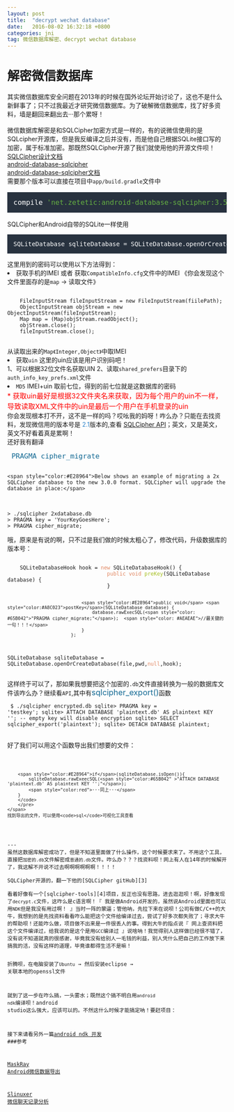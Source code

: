 ```yaml
---
layout: post
title:  "decrypt wechat database"
date:   2016-08-02 16:32:18 +0800
categories: jni
tag: 微信数据库解密、decrypt wechat database
---
```

# 解密微信数据库
<div >
	<span>
	其实微信数据库安全问题在2013年的时候在国外论坛开始讨论了，这也不是什么新鲜事了；只不过我最近才研究微信数据库。为了破解微信数据库，找了好多资料，墙是翻回来翻出去···那个累呀！
	</span>
	<br /><br />
	<span>
		微信数据库解密是和SQLCipher加密方式是一样的，有的说微信使用的是SQLcipher开源库，但是我反编译之后并没有，而是他自己根据SQLite接口写的加密，属于标准加密。那既然SQLCipher开源了我们就使用他的开源文件呗！
		<br />
		<a href="https://www.zetetic.net/sqlcipher/design/">SQLCipher设计文档</a>
		<br />
		<a href="https://github.com/sqlcipher/android-database-sqlcipher/releases">android-database-sqlcipher
		</a>
		<br />
		<a href = "https://www.zetetic.net/sqlcipher/sqlcipher-for-android/">android-database-sqlcipher文档</a>
		<br />
		需要那个版本可以直接在项目中<code>app/build.gradle</code>文件中
		<pre style="background-color: #28323f;display: block;color: white;padding: 14px;font-size:16px;">
<span style="color:#65B042"><span style="color:#fff">compile</span> 'net.zetetic:android-database-sqlcipher:3.5.3@aar'</span>
</pre>
		SQLCipher和Android自带的SQLite一样使用
		<pre style="background-color: #28323f;display: block;color: white;padding: 14px;font-size:14px;">
SQLiteDatabase sqliteDatabase = SQLiteDatabase.openOrCreateDatabase(file,pwd,<span style="color:#E28964">null</span>);</pre>
	这里用到的密码可以使用以下方法得到：<br />
	<li>获取手机的IMEI 或者 获取<code>CompatibleInfo.cfg</code>文件中的IMEI 《你会发现这个文件里面存的是<code>map</code> → 读取文件》</li>
<pre>
<code>
	FileInputStream fileInputStream = new FileInputStream(fiilePath);
	ObjectInputStream objStream = new ObjectInputStream(fileInputStream);
	Map<Integer,Object> map = (Map<Integer,Object>)objStream.readObject();
	objStream.close();
	fileInputStream.close();
	</code>
</pre>
从读取出来的<code>Map《Integer,Object》</code>中取IMEI
<li>获取<code>uin</code> 这里的uin应该是用户识别码吧！</li>
1、可以根据32位文件名获取UIN
2、读取<code>shared_prefers</code>目录下的<code>auth_info_key_prefs.xml</code>文件

<li><code>MD5</code> IMEI+uin 取前七位，得到的前七位就是这数据库的密码</li>
<span style="color:red;font-size:16px;">* 获取uin最好是根据32文件夹名来获取，因为每个用户的uin不一样，导致读取XML文件中的uin是最后一个用户在手机登录的uin</span>
	<br />
	你会发现根本打不开，这不是一样的吗？哎吆我的妈呀！咋么办？只能在去找资料，发现微信用的版本号是
	<span style="color: #3387CC">2.1</span>版本的,查看
	<a href="https://www.zetetic.net/sqlcipher/sqlcipher-api/">SQLCipher API</a>；英文，又是英文，英文不好看着真是累啊！
	<br />
	还好我有翻译
	<pre ><span style="font-size:16px;color:#146A94"> PRAGMA cipher_migrate</span>
	
	<span style="color:#E28964">Below shows an example of migrating a 2x SQLCipher database to the new 3.0.0 format. SQLCipher will upgrade the database in place:</span>
<code >
> ./sqlcipher 2xdatabase.db
> PRAGMA key = 'YourKeyGoesHere';
> PRAGMA cipher_migrate;
</code></pre>
	哦，原来是有说的啊，只不过是我们做的时候太粗心了，修改代码，升级数据库的版本号：
	<pre><code>
	SQLiteDatabaseHook hook = <span style="color:#E28964">new</span> SQLiteDatabaseHook() {
                                <span style="color:#E28964">public void</span> <span style="color:#A8C023">preKey</span>(SQLiteDatabase database) {
                                }

                                <span style="color:#E28964">public void</span> <span style="color:#A8C023">postKey</span>(SQLiteDatabase database) {
                                    database.rawExecSQL(<span style="color: #65B042">"PRAGMA cipher_migrate;"</span>);  <span style="color: #AEAEAE">//最关键的一句！！！</span>
                                }
                            };
SQLiteDatabase sqliteDatabase = SQLiteDatabase.openOrCreateDatabase(file,pwd,<span style="color:#E28964">null</span>,hook);</code></pre>
		这样终于可以了，那如果我想要把这个加密的<code>.db</code>文件直接转换为一般的数据库文件该咋么办？继续看<code>API</code>,其中有<span style="font-size:18px;color:#146A94">sqlcipher_export()</span>函数
		<pre ><code>
$ ./sqlcipher encrypted.db
sqlite> PRAGMA key = 'testkey';
sqlite> ATTACH DATABASE 'plaintext.db' AS plaintext KEY '';  -- empty key will disable encryption
sqlite> SELECT sqlcipher_export('plaintext');
sqlite> DETACH DATABASE plaintext;
</code>
		</pre>
		好了我们可以用这个函数导出我们想要的文件：
		<pre  ><code>

		<span style="color:#E28964">if</span>(sqliteDatabase.isOpen()){
			sqliteDatabase.rawExeecSQL(<span style="color:#65B042" >"ATTACH DATABASE 'plaintext.db' AS plaintext KEY '';"</span>);
			<span style="color:red">···同上···</span>
		}
		</code>
		</pre>
	</span>
	找到导出的文件，可以使用<code>sql</code>可视化工具查看
</div>
---
虽然这数据库解密成功了，但是不知道里面做了什么操作，这个时候要求来了。不用这个工具，直接把<code>加密的.db</code>文件解密成<code>普通的.db</code>文件。咋么办？？？找资料呗！网上有人在14年的时候解开了，我这解不开说不过去啊啊啊啊啊啊！！！！<br />
SQLCipher开源的，翻一下他的[SQLCipher gitHub][3] <br />
看着好像有一个[sqlcipher-tools][4]项目，反正也没有思路，进去逛逛呗！啊，好像发现了<code>decrypt.c</code>文件，这咋么是c语言啊！『 我是做Android开发的，虽然说Android里面也可以用<code>NDK</code>但是我没有用过啊！ 』当时一阵的蒙逼；管他呐，先拉下来在说呗！公司有做C/C++的大牛，我想到的是先找资料看看咋么能把这个文件给编译过去，尝试了好多次都失败了；寻求大牛的帮助呗！还能咋么做，项目做不出来是一件很丢人的事。得到大牛的指点说『 网上查资料把这个文件编译过，给我说的是这个是用<code>GCC</code>编译过 』说啥呐！我觉得别人这样做已经很不错了，没有说不知道就真的很感谢，毕竟我没有给别人一毛钱的利益，别人凭什么把自己的工作放下来搞我的活，没有这样的道理，毕竟谁都得生活不是嘛！

折腾呗，在电脑安装了<code>Ubuntu</code> → 然后安装eclipse → 关联本地的openssl文件

就到了这一步在咋么搞，一头雾水；既然这个搞不明白用<code>android ndk</code>编译呗！android studio这么强大，应该可以的。不然这什么时候才能搞定呐！要赶项目：

接下来请看另外一篇[android ndk 开发][5]
###参考

[MaskRay Android微信数据导出][2]

[Slinuxer 微信聊天记录分析][1]


[1]:https://blog.slinuxer.com/2015/10/%E5%BE%AE%E4%BF%A1%E8%81%8A%E5%A4%A9%E8%AE%B0%E5%BD%95
[2]:http://maskray.me/blog/2014-10-14-wechat-export
[3]:https://github.com/sqlcipher
[4]:https://github.com/sqlcipher/sqlcipher-tools
[5]:{{'/jni/2016/08/02/ANDROID_JNI'}}